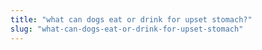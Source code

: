```yaml
---
title: "what can dogs eat or drink for upset stomach?"
slug: "what-can-dogs-eat-or-drink-for-upset-stomach"
---
```


